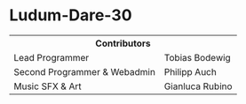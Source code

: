 Ludum-Dare-30
=============

<table border="0">
<tr>
  <th colspan="2">Contributors</th>
</tr>
<tr>
  <td>Lead Programmer</td>
  <td>Tobias Bodewig</td>
</tr>
<tr>
  <td>Second Programmer & Webadmin</td>
  <td>Philipp Auch</td>
</tr>
<tr>
  <td>Music SFX & Art</td>
  <td>Gianluca Rubino</td>
</tr>
</table>
